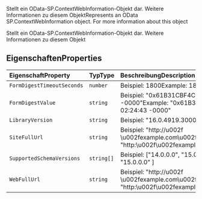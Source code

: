 <span data-ttu-id="665f8-p101">Stellt ein OData-SP.ContextWebInformation-Objekt dar. Weitere Informationen zu diesem Objekt</span><span class="sxs-lookup"><span data-stu-id="665f8-p101">Represents an OData SP.ContextWebInformation object. For more information about this object</span></span>







Stellt ein OData-SP.ContextWebInformation-Objekt dar. Weitere Informationen zu diesem Objekt




## <a name="properties"></a><span data-ttu-id="665f8-104">Eigenschaften</span><span class="sxs-lookup"><span data-stu-id="665f8-104">Properties</span></span>

| <span data-ttu-id="665f8-105">Eigenschaft</span><span class="sxs-lookup"><span data-stu-id="665f8-105">Property</span></span>     | <span data-ttu-id="665f8-106">Typ</span><span class="sxs-lookup"><span data-stu-id="665f8-106">Type</span></span>   | <span data-ttu-id="665f8-107">Beschreibung</span><span class="sxs-lookup"><span data-stu-id="665f8-107">Description</span></span>|
|:-------------|:-------|:-----------|
|`FormDigestTimeoutSeconds`      | `number` | <span data-ttu-id="665f8-108">Beispiel: 1800</span><span class="sxs-lookup"><span data-stu-id="665f8-108">Example: 1800</span></span> |
|`FormDigestValue`      | `string` | <span data-ttu-id="665f8-109">Beispiel: "0x61B31CBF4C76C...B0,20 Jan 2016 02:24:43 -0000"</span><span class="sxs-lookup"><span data-stu-id="665f8-109">Example: "0x61B31CBF4C76C...B0,20 Jan 2016 02:24:43 -0000"</span></span> |
|`LibraryVersion`      | `string` | <span data-ttu-id="665f8-110">Beispiel: "16.0.4919.3000"</span><span class="sxs-lookup"><span data-stu-id="665f8-110">Example: "16.0.4919.3000"</span></span> |
|`SiteFullUrl`      | `string` | <span data-ttu-id="665f8-111">Beispiel: "http://u002f \u002fexample.com\u002fsites\u002fPubSite"</span><span class="sxs-lookup"><span data-stu-id="665f8-111">Example: "http:\u002f\u002fexample.com\u002fsites\u002fPubSite"</span></span> |
|`SupportedSchemaVersions`      | `string[]` | <span data-ttu-id="665f8-112">Beispiel: ["14.0.0.0", "15.0.0.0"]</span><span class="sxs-lookup"><span data-stu-id="665f8-112">Example: [ "14.0.0.0", "15.0.0.0" ]</span></span> |
|`WebFullUrl`      | `string` | <span data-ttu-id="665f8-113">Beispiel: "http://u002f \u002fexample.com\u002fsites\u002fPubSite"</span><span class="sxs-lookup"><span data-stu-id="665f8-113">Example: "http:\u002f\u002fexample.com\u002fsites\u002fPubSite"</span></span> |







